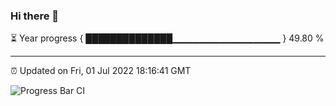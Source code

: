 ### Hi there 👋

⏳ Year progress { ██████████████▁▁▁▁▁▁▁▁▁▁▁▁▁▁▁▁ } 49.80 %

---

⏰ Updated on Fri, 01 Jul 2022 18:16:41 GMT

![Progress Bar CI](https://github.com/liununu/liununu/workflows/Progress%20Bar%20CI/badge.svg)
